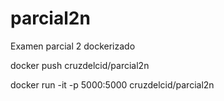 # parcial2n
Examen parcial 2 dockerizado

docker push cruzdelcid/parcial2n

docker run -it -p 5000:5000 cruzdelcid/parcial2n
